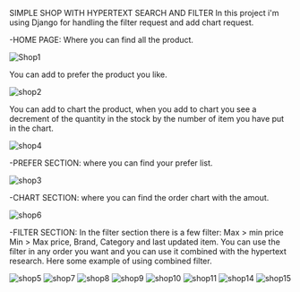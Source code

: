 SIMPLE SHOP WITH HYPERTEXT SEARCH AND FILTER
In this project i'm using Django for handling the filter request and add chart request.

-HOME PAGE: Where you can find all the product. 

![Shop1](https://github.com/Vito290500/Shop_chart_and_filter/assets/110898637/e79946f8-3fe9-427f-8a03-3a1edadbe417)

You can add to prefer the product you like.

![shop2](https://github.com/Vito290500/Shop_chart_and_filter/assets/110898637/83fe4874-8a44-4313-873a-986abe4f024a)

You can add to chart the product, when you add to chart you see a decrement of the quantity in the stock by the number of item you have put in the chart.

![shop4](https://github.com/Vito290500/Shop_chart_and_filter/assets/110898637/098e004d-5977-4afe-bd7a-e54318da0532)


-PREFER SECTION: where you can find your prefer list.

![shop3](https://github.com/Vito290500/Shop_chart_and_filter/assets/110898637/fe88a7d3-0579-40eb-a8b8-47205c25effe)

-CHART SECTION: where you can find the order chart with the amout. 

![shop6](https://github.com/Vito290500/Shop_chart_and_filter/assets/110898637/d349d58d-01c3-4cc2-a5b3-f4fae9872c2c)

-FILTER SECTION: In the filter section there is a few filter: Max > min price Min > Max price, Brand, Category and last updated item. You can use the filter in any order you want and you can use it combined with the hypertext research. Here some example of using combined filter.

![shop5](https://github.com/Vito290500/Shop_chart_and_filter/assets/110898637/c794da15-0034-48eb-9906-2d855cf10e87)
![shop7](https://github.com/Vito290500/Shop_chart_and_filter/assets/110898637/a2a53b34-fc7f-4ad4-8db7-ac79b62a4902)
![shop8](https://github.com/Vito290500/Shop_chart_and_filter/assets/110898637/2b6f2882-10b7-42a3-9a39-73473baa8d4c)
![shop9](https://github.com/Vito290500/Shop_chart_and_filter/assets/110898637/95a07a94-0eef-4e76-8438-e80f62cc2606)
![shop10](https://github.com/Vito290500/Shop_chart_and_filter/assets/110898637/481bafe6-b77b-445c-bc31-9268fc3aa64d)
![shop11](https://github.com/Vito290500/Shop_chart_and_filter/assets/110898637/32767807-a198-4082-92a8-ea0cf77e0efc)
![shop14](https://github.com/Vito290500/Shop_chart_and_filter/assets/110898637/9a504575-e0cf-4214-a0b7-9184885a7614)
![shop15](https://github.com/Vito290500/Shop_chart_and_filter/assets/110898637/91c89b73-469a-44d9-8d1c-8e06976396d8)

